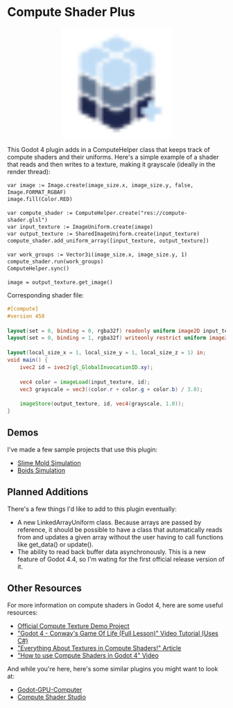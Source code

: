 # Compute Shader Plus

<p align="center">
	<img src="icon.svg" width="256">
</p>

This Godot 4 plugin adds in a ComputeHelper class that keeps track of compute shaders and their uniforms.
Here's a simple example of a shader that reads and then writes to a texture, making it grayscale (ideally in the render thread):

```gdscript
var image := Image.create(image_size.x, image_size.y, false, Image.FORMAT_RGBAF)
image.fill(Color.RED)

var compute_shader := ComputeHelper.create("res://compute-shader.glsl")
var input_texture := ImageUniform.create(image)
var output_texture := SharedImageUniform.create(input_texture)
compute_shader.add_uniform_array([input_texture, output_texture])

var work_groups := Vector3i(image_size.x, image_size.y, 1)
compute_shader.run(work_groups)
ComputeHelper.sync()

image = output_texture.get_image()
```
Corresponding shader file:
```glsl
#[compute]
#version 450

layout(set = 0, binding = 0, rgba32f) readonly uniform image2D input_texture;
layout(set = 0, binding = 1, rgba32f) writeonly restrict uniform image2D output_texture;

layout(local_size_x = 1, local_size_y = 1, local_size_z = 1) in;
void main() {
	ivec2 id = ivec2(gl_GlobalInvocationID.xy);
	
	vec4 color = imageLoad(input_texture, id);
	vec3 grayscale = vec3((color.r + color.g + color.b) / 3.0);
	
	imageStore(output_texture, id, vec4(grayscale, 1.0));
}
```
## Demos

I've made a few sample projects that use this plugin:
- [Slime Mold Simulation](https://github.com/DevPoodle/compute-helper-demo)
- [Boids Simulation](https://github.com/DevPoodle/godot-boids)

## Planned Additions

There's a few things I'd like to add to this plugin eventually:

- A new LinkedArrayUniform class. Because arrays are passed by reference, it should be possible to have a class that automatically reads from and updates a given array without the user having to call functions like get_data() or update().
- The ability to read back buffer data asynchronously. This is a new feature of Godot 4.4, so I'm wating for the first official release version of it.

## Other Resources

For more information on compute shaders in Godot 4, here are some useful resources:

- [Official Compute Texture Demo Project](https://github.com/godotengine/godot-demo-projects/tree/master/compute/texture)
- ["Godot 4 - Conway's Game Of Life (Full Lesson)" Video Tutorial (Uses C#)](https://www.youtube.com/watch?v=VQhi2w1E0iU)
- ["Everything About Textures in Compute Shaders!" Article](https://nekotoarts.github.io/teaching/compute-shader-textures)
- ["How to use Compute Shaders in Godot 4" Video](https://www.youtube.com/watch?v=5CKvGYqagyI)

And while you're here, here's some similar plugins you might want to look at:

- [Godot-GPU-Computer](https://github.com/PGComai/Godot-GPU-Computer)
- [Compute Shader Studio](https://github.com/pascal-ballet/ComputeShaderStudio)
